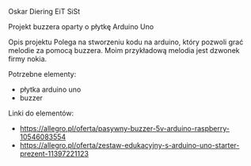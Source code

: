 Oskar Diering EiT SiSt

Projekt buzzera oparty o płytkę Arduino Uno

Opis projektu
Polega na stworzeniu kodu na arduino, który pozwoli grać melodie za pomocą buzzera. Moim przykładową melodia jest dzwonek 
firmy nokia.

Potrzebne elementy:
- płytka arduino uno
- buzzer

Linki do elementów:
- https://allegro.pl/oferta/pasywny-buzzer-5v-arduino-raspberry-10546083554
- https://allegro.pl/oferta/zestaw-edukacyjny-s-arduino-uno-starter-prezent-11397221123


